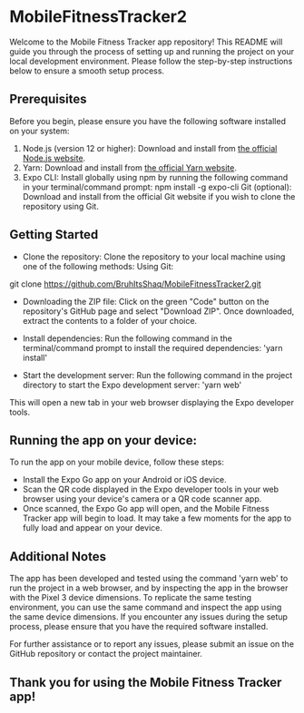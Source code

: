# MobileFitnessTracker2

Welcome to the Mobile Fitness Tracker app repository! This README will guide you through the process of setting up and running the project on your local development environment. Please follow the step-by-step instructions below to ensure a smooth setup process.

## Prerequisites

Before you begin, please ensure you have the following software installed on your system:

1. Node.js (version 12 or higher): Download and install from [the official Node.js website](https://nodejs.org/).
2. Yarn: Download and install from [the official Yarn website](https://yarnpkg.com/).
3. Expo CLI: Install globally using npm by running the following command in your terminal/command prompt:
npm install -g expo-cli
Git (optional): Download and install from the official Git website if you wish to clone the repository using Git.

## Getting Started
* Clone the repository: Clone the repository to your local machine using one of the following methods:
Using Git:

git clone https://github.com/BruhItsShaq/MobileFitnessTracker2.git

* Downloading the ZIP file: Click on the green "Code" button on the repository's GitHub page and select "Download ZIP". Once downloaded, extract the contents to a folder of your choice.

* Install dependencies: Run the following command in the terminal/command prompt to install the required dependencies: 'yarn install'

* Start the development server: Run the following command in the project directory to start the Expo development server: 'yarn web'

This will open a new tab in your web browser displaying the Expo developer tools.

## Running the app on your device: 
To run the app on your mobile device, follow these steps:
  * Install the Expo Go app on your Android or iOS device.
  * Scan the QR code displayed in the Expo developer tools in your web browser using your device's camera or a QR code scanner app.
  * Once scanned, the Expo Go app will open, and the Mobile Fitness Tracker app will begin to load. It may take a few moments for the app to fully load and appear on your device.

## Additional Notes
The app has been developed and tested using the command 'yarn web' to run the project in a web browser, and by inspecting the app in the browser with the Pixel 3 device dimensions. 
To replicate the same testing environment, you can use the same command and inspect the app using the same device dimensions.
If you encounter any issues during the setup process, please ensure that you have the required software installed.

For further assistance or to report any issues, please submit an issue on the GitHub repository or contact the project maintainer.

## Thank you for using the Mobile Fitness Tracker app!
